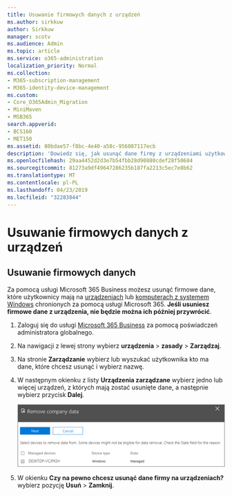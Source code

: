 ```yaml
---
title: Usuwanie firmowych danych z urządzeń
ms.author: sirkkuw
author: Sirkkuw
manager: scotv
ms.audience: Admin
ms.topic: article
ms.service: o365-administration
localization_priority: Normal
ms.collection:
- M365-subscription-management
- M365-identity-device-management
ms.custom:
- Core_O365Admin_Migration
- MiniMaven
- MSB365
search.appverid:
- BCS160
- MET150
ms.assetid: 80bdae57-f8bc-4e40-a58c-956007117ecb
description: 'Dowiedz się, jak usunąć dane firmy z urządzeniami użytkowników lub komputery z systemem Windows za pomocą Microsoft 365 Business. '
ms.openlocfilehash: 29aa4452d2d3e7b54fbb28d90880cdef28f50684
ms.sourcegitcommit: 81273a9df49647286235b187fa2213c5ec7e8b62
ms.translationtype: MT
ms.contentlocale: pl-PL
ms.lasthandoff: 04/23/2019
ms.locfileid: "32283844"
---
```

# <a name="remove-company-data-from-devices"></a>Usuwanie firmowych danych z urządzeń

## <a name="remove-company-data"></a>Usuwanie firmowych danych

Za pomocą usługi Microsoft 365 Business możesz usunąć firmowe dane, które użytkownicy mają na [urządzeniach](app-protection-settings-for-android-and-ios.md) lub [komputerach z systemem Windows](protection-settings-for-windows-10-devices.md) chronionych za pomocą usługi Microsoft 365. **Jeśli usuniesz firmowe dane z urządzenia, nie będzie można ich później przywrócić**. 
  
1. Zaloguj się do usługi [Microsoft 365 Business](https://portal.office.com) za pomocą poświadczeń administratora globalnego. 
    
2. Na nawigacji z lewej strony wybierz **urządzenia** \> **zasady** \> **Zarządzaj**.
  
3. Na stronie **Zarządzanie** wybierz lub wyszukać użytkownika kto ma dane, które chcesz usunąć i wybierz nazwę. 
    
4. W następnym okienku z listy **Urządzenia zarządzane** wybierz jedno lub więcej urządzeń, z których mają zostać usunięte dane, a następnie wybierz przycisk **Dalej**. 
    
    ![On the remove comapany data pane, select the device from which you want to remove the data.](media/f3725ff9-ebdb-4c13-9523-b2df362640cf.png)
  
5. W okienku **Czy na pewno chcesz usunąć dane firmy na urządzeniach?** wybierz pozycję **Usuń** \> **Zamknij**.
    


